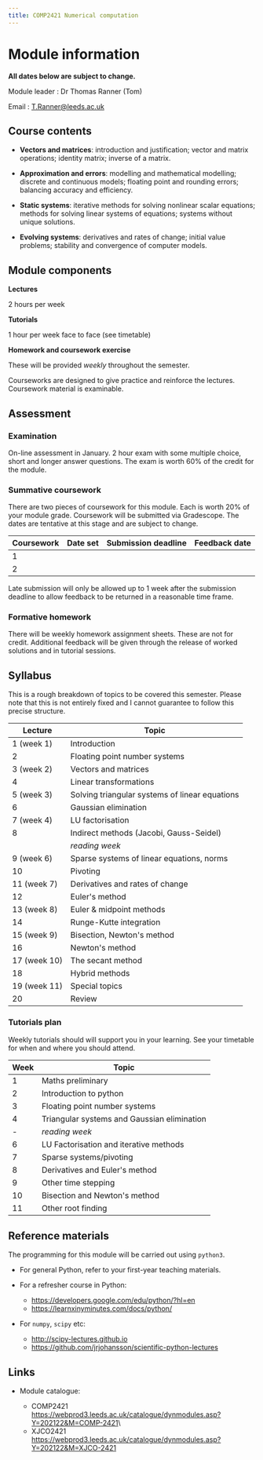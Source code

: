 ```yaml
---
title: COMP2421 Numerical computation
---
```

# Module information

**All dates below are subject to change.**

Module leader
:   Dr Thomas Ranner (Tom)

Email
:   T.Ranner@leeds.ac.uk

<!-- TODO update teams group when available -->

<!-- Teams group -->
<!-- :   [21/22 (1) COMP2421 Numerical Computation (32879)](https://teams.microsoft.com/l/channel/19%3aSF6JCThw2h0hfRTPmJ4u9eHraovCLyg7I_CCsc7rjT81%40thread.tacv2/General?groupId=43cc2fb7-d867-4498-99c7-385f3eb82e09&tenantId=bdeaeda8-c81d-45ce-863e-5232a535b7cb) -->

## Course contents

-   **Vectors and matrices**: introduction and justification; vector and matrix operations; identity matrix; inverse of a matrix.

-   **Approximation and errors**: modelling and mathematical modelling; discrete and continuous models; floating point and rounding errors; balancing accuracy and efficiency.

-   **Static systems**: iterative methods for solving nonlinear scalar equations; methods for solving linear systems of equations; systems without unique solutions.

-   **Evolving systems**: derivatives and rates of change; initial value problems; stability and convergence of computer models.

## Module components

**Lectures**

2 hours per week

**Tutorials**

1 hour per week face to face (see timetable)

**Homework and coursework exercise**

These will be provided *weekly* throughout the semester.

Courseworks are designed to give practice and reinforce the lectures. Coursework material is examinable.

## Assessment

### Examination

On-line assessment in January. 2 hour exam with some multiple choice, short and longer answer questions. The exam is worth 60% of the credit for the module.

### Summative coursework

There are two pieces of coursework for this module. Each is worth 20% of your module grade. Coursework will be submitted via Gradescope. The dates are tentative at this stage and are subject to change.

<!-- TODO update dates -->

  | Coursework | Date set | Submission deadline | Feedback date |
  |------------|----------|---------------------|---------------|
  | 1          |          |                     |               |
  | 2          |          |                     |               |

Late submission will only be allowed up to 1 week after the submission deadline to allow feedback to be returned in a reasonable time frame.

### Formative homework

There will be weekly homework assignment sheets. These are not for credit. Additional feedback will be given through the release of worked solutions and in tutorial sessions.

## Syllabus

This is a rough breakdown of topics to be covered this semester. Please note that this is not entirely fixed and I cannot guarantee to follow this precise structure.


 | Lecture    | Topic |
 |------------|------------------------------------------------|
 |1 (week 1)  |Introduction |
 |2           |Floating point number systems |
 |3 (week 2)  |Vectors and matrices |
 |4           |Linear transformations |
 |5 (week 3)  |Solving triangular systems of linear equations |
 |6           |Gaussian elimination |
 |7 (week 4)  |LU factorisation |
 |8           |Indirect methods (Jacobi, Gauss-Seidel) |
 |              |*reading week* |
 |9 (week 6)    |Sparse systems of linear equations, norms |
 |10            |Pivoting |
 |11 (week 7)   |Derivatives and rates of change |
 |12            |Euler's method |
 |13 (week 8)   |Euler & midpoint methods |
 |14            |Runge-Kutte integration |
 |15 (week 9)   |Bisection, Newton's method |
 |16            |Newton's method |
 |17 (week 10)  |The secant method |
 |18            |Hybrid methods |
 |19 (week 11)  |Special topics |
 |20            |Review |

### Tutorials plan

Weekly tutorials should will support you in your learning. See your timetable for when and where you should attend.

| Week | Topic                                        |
|------|----------------------------------------------|
| 1    | Maths preliminary                            |
| 2    | Introduction to python                       |
| 3    | Floating point number systems                |
| 4    | Triangular systems and Gaussian elimination  |
| -    | *reading week*                               |
| 6    | LU Factorisation and iterative methods       |
| 7    | Sparse systems/pivoting                      |
| 8    | Derivatives and Euler's method               |
| 9    | Other time stepping                          |
| 10   | Bisection and Newton's method                |
| 11   | Other root finding                           |

## Reference materials

The programming for this module will be carried out using `python3`.

-   For general Python, refer to your first-year teaching materials.

-   For a refresher course in Python:

    - <https://developers.google.com/edu/python/?hl=en>
	- <https://learnxinyminutes.com/docs/python/>

-   For `numpy`, `scipy` etc:

    - <http://scipy-lectures.github.io>
    - <https://github.com/jrjohansson/scientific-python-lectures>

## Links

-   Module catalogue:

	- COMP2421 <https://webprod3.leeds.ac.uk/catalogue/dynmodules.asp?Y=202122&M=COMP-2421>\
    - XJCO2421 <https://webprod3.leeds.ac.uk/catalogue/dynmodules.asp?Y=202122&M=XJCO-2421>
